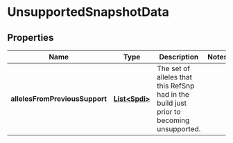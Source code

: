 # UnsupportedSnapshotData

## Properties
Name | Type | Description | Notes
------------ | ------------- | ------------- | -------------
**allelesFromPreviousSupport** | [**List&lt;Spdi&gt;**](Spdi.md) | The set of alleles that this RefSnp had in the build just prior to becoming unsupported. | 
